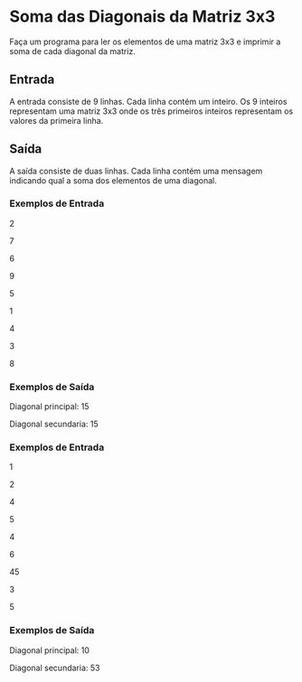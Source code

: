 # Soma das Diagonais da Matriz 3x3
Faça um programa para ler os elementos de uma matriz 3x3 e imprimir a soma de cada diagonal da matriz.

## Entrada
A entrada consiste de 9 linhas. Cada linha contém um inteiro. Os 9 inteiros representam uma matriz 3x3 onde os três primeiros inteiros representam os valores da primeira linha.

## Saída
A saída consiste de duas linhas. Cada linha contém uma mensagem indicando qual a soma dos elementos de uma diagonal.

### Exemplos de Entrada
2

7 

6

9 

5 

1

4 

3 

8

### Exemplos de Saída
Diagonal principal: 15

Diagonal secundaria: 15

### Exemplos de Entrada
1

2

4

5

4

6

45

3

5

### Exemplos de Saída
Diagonal principal: 10

Diagonal secundaria: 53